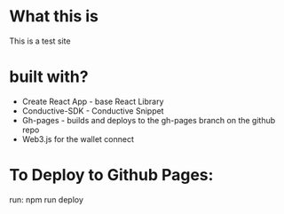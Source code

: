 # What this is
This is a test site

# built with?
- Create React App - base React Library
- Conductive-SDK - Conductive Snippet 
- Gh-pages - builds and deploys to the gh-pages branch on the github repo
- Web3.js for the wallet connect

# To Deploy to Github Pages:
run:
npm run deploy
